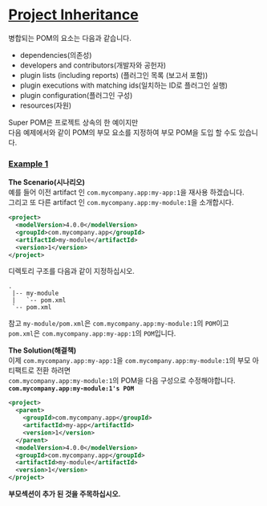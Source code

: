# [Project Inheritance](https://maven.apache.org/guides/introduction/introduction-to-the-pom.html#Project_Inheritance)

병합되는 POM의 요소는 다음과 같습니다.  
* dependencies(의존성)
* developers and contributors(개발자와 공헌자)
* plugin lists (including reports) (플러그인 목록 (보고서 포함))
* plugin executions with matching ids(일치하는 ID로 플러그인 실행)
* plugin configuration(플러그인 구성)
* resources(자원)

Super POM은 프로젝트 상속의 한 예이지만  
다음 예제에서와 같이 POM의 부모 요소를 지정하여 부모 POM을 도입 할 수도 있습니다.  

### [Example 1](https://maven.apache.org/guides/introduction/introduction-to-the-pom.html#Example_1)
**The Scenario(시나리오)**  
예를 들어 이전 artifact 인 `com.mycompany.app:my-app:1`을 재사용 하겠습니다.  
그리고 또 다른 artifact 인 `com.mycompany.app:my-module:1`을 소개합시다.  
~~~xml
<project>
  <modelVersion>4.0.0</modelVersion>
  <groupId>com.mycompany.app</groupId>
  <artifactId>my-module</artifactId>
  <version>1</version>
</project>
~~~
디렉토리 구조를 다음과 같이 지정하십시오.  
~~~
.
 |-- my-module
 |   `-- pom.xml
 `-- pom.xml
~~~
참고
`my-module/pom.xml`은 `com.mycompany.app:my-module:1`의 `POM`이고  
`pom.xml`은 `com.mycompany.app:my-app:1`의 `POM`입니다.

**The Solution(해결책)**  
이제 `com.mycompany.app:my-app:1`을 `com.mycompany.app:my-module:1`의 부모 아티팩트로 전환 하려면  
`com.mycompany.app:my-module:1`의 POM을 다음 구성으로 수정해야합니다.  
**`com.mycompany.app:my-module:1's POM`**
~~~xml
<project>
  <parent>
    <groupId>com.mycompany.app</groupId>
    <artifactId>my-app</artifactId>
    <version>1</version>
  </parent>
  <modelVersion>4.0.0</modelVersion>
  <groupId>com.mycompany.app</groupId>
  <artifactId>my-module</artifactId>
  <version>1</version>
</project>
~~~

**부모섹션이 추가 된 것을 주목하십시오.**



 
